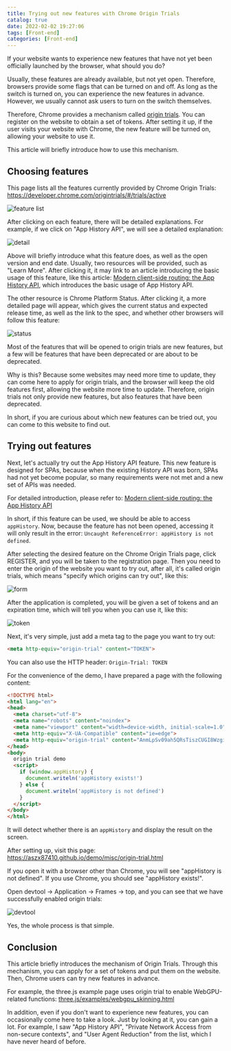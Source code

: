 ```yaml
---
title: Trying out new features with Chrome Origin Trials
catalog: true
date: 2022-02-02 19:27:06
tags: [Front-end]
categories: [Front-end]
---
```


If your website wants to experience new features that have not yet been officially launched by the browser, what should you do?

Usually, these features are already available, but not yet open. Therefore, browsers provide some flags that can be turned on and off. As long as the switch is turned on, you can experience the new features in advance. However, we usually cannot ask users to turn on the switch themselves.

Therefore, Chrome provides a mechanism called [origin trials](https://developer.chrome.com/blog/origin-trials/). You can register on the website to obtain a set of tokens. After setting it up, if the user visits your website with Chrome, the new feature will be turned on, allowing your website to use it.

This article will briefly introduce how to use this mechanism.

<!-- more -->

## Choosing features

This page lists all the features currently provided by Chrome Origin Trials: https://developer.chrome.com/origintrials/#/trials/active

![feature list](/img/origin-trial/p1-all.png)

After clicking on each feature, there will be detailed explanations. For example, if we click on "App History API", we will see a detailed explanation:

![detail](/img/origin-trial/p2-detail.png)

Above will briefly introduce what this feature does, as well as the open version and end date. Usually, two resources will be provided, such as "Learn More". After clicking it, it may link to an article introducing the basic usage of this feature, like this article: [Modern client-side routing: the App History API](https://web.dev/app-history-api/), which introduces the basic usage of App History API.

The other resource is Chrome Platform Status. After clicking it, a more detailed page will appear, which gives the current status and expected release time, as well as the link to the spec, and whether other browsers will follow this feature:

![status](/img/origin-trial/p3-spec.png)

Most of the features that will be opened to origin trials are new features, but a few will be features that have been deprecated or are about to be deprecated.

Why is this? Because some websites may need more time to update, they can come here to apply for origin trials, and the browser will keep the old features first, allowing the website more time to update. Therefore, origin trials not only provide new features, but also features that have been deprecated.

In short, if you are curious about which new features can be tried out, you can come to this website to find out.

## Trying out features

Next, let's actually try out the App History API feature. This new feature is designed for SPAs, because when the existing History API was born, SPAs had not yet become popular, so many requirements were not met and a new set of APIs was needed.

For detailed introduction, please refer to: [Modern client-side routing: the App History API](https://web.dev/app-history-api/)

In short, if this feature can be used, we should be able to access `appHistory`. Now, because the feature has not been opened, accessing it will only result in the error: `Uncaught ReferenceError: appHistory is not defined`.

After selecting the desired feature on the Chrome Origin Trials page, click REGISTER, and you will be taken to the registration page. Then you need to enter the origin of the website you want to try out, after all, it's called origin trials, which means "specify which origins can try out", like this:

![form](/img/origin-trial/p4-form.png)


After the application is completed, you will be given a set of tokens and an expiration time, which will tell you when you can use it, like this:

![token](/img/origin-trial/p5-token.png)

Next, it's very simple, just add a meta tag to the page you want to try out:

``` html
<meta http-equiv="origin-trial" content="TOKEN">
```

You can also use the HTTP header: `Origin-Trial: TOKEN `

For the convenience of the demo, I have prepared a page with the following content:

``` html
<!DOCTYPE html>
<html lang="en">
<head>
  <meta charset="utf-8">
  <meta name="robots" content="noindex">
  <meta name="viewport" content="width=device-width, initial-scale=1.0">
  <meta http-equiv="X-UA-Compatible" content="ie=edge">
  <meta http-equiv="origin-trial" content="AnmLpSv09ah5QRsTiszCUGI8WzgiH5OByD2I/kQjnbSSmN2DMnuvRsbPWfqN7QmDJbNH6cUBvsay+UlJBwQyXwcAAABXeyJvcmlnaW4iOiJodHRwczovL2Fzeng4NzQxMC5naXRodWIuaW86NDQzIiwiZmVhdHVyZSI6IkFwcEhpc3RvcnkiLCJleHBpcnkiOjE2NDc5OTM1OTl9">
</head>
<body>
  origin trial demo
  <script>
    if (window.appHistory) {
      document.writeln('appHistory exists!')
    } else {
      document.writeln('appHistory is not defined')
    }
  </script>
</body>
</html>
```

It will detect whether there is an `appHistory` and display the result on the screen.

After setting up, visit this page: https://aszx87410.github.io/demo/misc/origin-trial.html

If you open it with a browser other than Chrome, you will see "appHistory is not defined". If you use Chrome, you should see "appHistory exists!".

Open devtool -> Application -> Frames -> top, and you can see that we have successfully enabled origin trials:

![devtool](/img/origin-trial/p6-devtool.png)

Yes, the whole process is that simple.

## Conclusion

This article briefly introduces the mechanism of Origin Trials. Through this mechanism, you can apply for a set of tokens and put them on the website. Then, Chrome users can try new features in advance.

For example, the three.js example page uses origin trial to enable WebGPU-related functions: [three.js/examples/webgpu_skinning.html](https://github.com/mrdoob/three.js/blob/r137/examples/webgpu_skinning.html#L9)

In addition, even if you don't want to experience new features, you can occasionally come here to take a look. Just by looking at it, you can gain a lot. For example, I saw "App History API", "Private Network Access from non-secure contexts", and "User Agent Reduction" from the list, which I have never heard of before.
